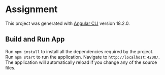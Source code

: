 # Assignment

This project was generated with [Angular CLI](https://github.com/angular/angular-cli) version 18.2.0.

## Build and Run App 

Run `npm install` to install all the dependencies required by the project. <br>
Run `npm start` to run the application. Navigate to `http://localhost:4200/`. The application will automatically reload if you change any of the source files.
